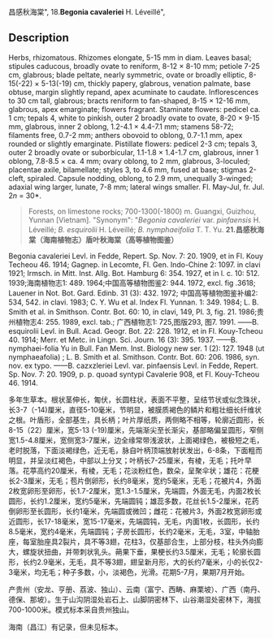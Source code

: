 昌感秋海棠",
18.**Begonia cavaleriei** H. Léveillé",

## Description
Herbs, rhizomatous. Rhizomes elongate, 5-15 mm in diam. Leaves basal; stipules caducous, broadly ovate to reniform, 8-12 × 8-10 mm; petiole 7-25 cm, glabrous; blade peltate, nearly symmetric, ovate or broadly elliptic, 8-15(-22) × 5-13(-19) cm, thickly papery, glabrous, venation palmate, base obtuse, margin slightly repand, apex acuminate to caudate. Inflorescences to 30 cm tall, glabrous; bracts reniform to fan-shaped, 8-15 × 12-16 mm, glabrous, apex emarginate; flowers fragrant. Staminate flowers: pedicel ca. 1 cm; tepals 4, white to pinkish, outer 2 broadly ovate to ovate, 8-20 × 9-15 mm, glabrous, inner 2 oblong, 1.2-4.1 × 4.4-7.1 mm; stamens 58-72; filaments free, 0.7-2 mm; anthers obovoid to oblong, 0.7-1.1 mm, apex rounded or slightly emarginate. Pistillate flowers: pedicel 2-3 cm; tepals 3, outer 2 broadly ovate or suborbicular, 1.1-1.8 × 1.4-1.7 cm, glabrous, inner 1 oblong, 7.8-8.5 × ca. 4 mm; ovary oblong, to 2 mm, glabrous, 3-loculed; placentae axile, bilamellate; styles 3, to 4.6 mm, fused at base; stigmas 2-cleft, spiraled. Capsule nodding, oblong, to 2.9 mm, unequally 3-winged; adaxial wing larger, lunate, 7-8 mm; lateral wings smaller. Fl. May-Jul, fr. Jul. 2*n* = 30*.

> Forests, on limestone rocks; 700-1300(-1800) m. Guangxi, Guizhou, Yunnan [Vietnam].
  "Synonym": "*Begonia cavaleriei* var. *pinfaensis* H. Léveillé; *B. esquirolii* H. Léveillé; *B. nymphaeifolia* T. T. Yu.
**21.昌感秋海棠（海南植物志）盾叶秋海棠（高等植物图鉴）**

Begonia cavaleriei Levl. in Fedde, Repert. Sp. Nov. 7: 20. 1909, et in Fl. Kouy Techeou 46. 1914; Gagnep. in Lecomte, Fl. Gen. Indo-Chine 2: 1097. in clavi 1921; Irmsch. in Mitt. Inst. Allg. Bot. Hamburg 6: 354. 1927, et in l. c. 10: 512. 1939;海南植物志1: 489. 1964;中国高等植物图鉴2: 944. 1972, excl. fig .3618; Lauener in Not. Bot. Gard. Edinb. 31 (3): 432. 1972; 中国高等植物图鉴补编2: 534, 542. in clavi. 1983; C. Y. Wu et al. Index Fl. Yunnan. 1: 349. 1984; L. B. Smith et al. in Smithson. Contr. Bot. 60: 10, in clavi, 149, Pl. 3, fig. 21. 1986;贵州植物志4: 255. 1989, excl. tab.; 广西植物志1: 725,图版293, 图7. 1991. ——B. esquirolii Levl. in Bull. Acad. Geogr. Bot. 22: 228. 1912, et in Fl. Kouy-Tcheou 40. 1914; Merr. et Metc. in Lingn. Sci. Journ. 16 (3): 395. 1937. ——B. nymphaei-folia Yu in Bull. Fan Mem. Inst. Biology new ser. 1 (2): 127. 1948 (ut nymphaeafolia) ; L. B. Smith et al. Smithson. Contr. Bot. 60: 206. 1986, syn. nov. ex typo. ——B. cazxzleriei Levl. var. pinfaensis Levl. in Fedde, Repert. Sp. Nov. 7: 20. 1909, p. p. quoad syntypi Cavalerie 908, et Fl. Kouy-Tcheou 46. 1914.

多年生草本。根状茎伸长，匍伏，长圆柱状，表面不平整，呈结节状或似念珠状，长3-7（-14)厘米，直径5-10毫米，节明显，被膜质褐色的鳞片和粗壮细长纤维状之根。叶盾形，全部基生，具长柄；叶片厚纸质，两侧略不相等，轮廓近圆形，长8-15（22）厘米，宽5-13 (-19)厘米，先端渐尖至长渐尖，基部略偏呈圆形，窄侧宽1.5-4.8厘米，宽侧宽3-7厘米，边全缘常带浅波状，上面褐绿色，被极短之毛，老时脱落，下面淡褐绿色，近无毛，脉自叶柄顶端放射状发出，6-8条，下面粗而明显，并呈淡红褐色，中部以上分叉；叶柄长7-25厘米，有棱，无毛；托叶早落。花葶高约20厘米，有棱，无毛；花淡粉红色，数朵，呈聚伞状；雄花：花梗长2-3厘米，无毛；苞片倒卵形，长约8毫米，宽约5毫米，无毛；花被片4，外面2枚宽卵形至卵形，长1.7-2厘米，宽1.3-1.5厘米，先端圆，外面无毛，内面2枚长圆形，长约1.2厘米，宽约5毫米，先端圆钝；雄蕊多数，花丝长1.5-2厘米，花药倒卵形至长圆形，长约1毫米，先端圆或微凹；雌花：花被片3，外面2枚宽卵形或近圆形，长17-18毫米，宽15-17毫米，先端圆钝，无毛，内面1枚，长圆形，长约8.5毫米，宽约4毫米，先端圆钝；子房长圆形，长约2毫米，无毛，3室，中轴胎座，每室胎座具2裂片，具不等3翅，花柱3，仅基部合生，上部分枝，柱头外向膨大，螺旋状扭曲，并带刺状乳头。蒴果下垂，果梗长约3.5厘米，无毛；轮廓长圆形，长约2.9毫米，无毛，具不等3翅，翅呈新月形，大的长约7毫米，小的长仅2-3毫米，均无毛；种子多数，小，淡褐色，光滑。花期5-7月，果期7月开始。

产贵州（安龙、亨册、荔波、独山）、云南（富宁、西畴、麻栗坡）、广西（南丹、德保、那坡）。生于山沟阴湿处岩石上、山脚阴密林下、山谷潮湿处密林下，海拔700-1000米。模式标本采自贵州独山。

海南（昌江）有记录，但未见标本。
